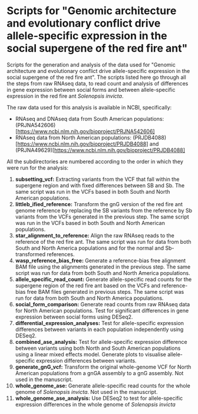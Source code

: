 # Scripts for "Genomic architecture and evolutionary conflict drive allele-specific expression in the social supergene of the red fire ant"

Scripts for the generation and analysis of the data used for "Genomic architecture and evolutionary conflict drive allele-specific expression in the social supergene of the red fire ant". The scripts listed here go through all the steps from raw RNAseq data, to read count and analysis of differences in gene expression between social forms and between allele-specific expression in the red fire ant *Solenopsis invicta*.

The raw data used for this analysis is available in NCBI, specifically:
* RNAseq and DNAseq data from South American populations: (PRJNA542606)[https://www.ncbi.nlm.nih.gov/bioproject/PRJNA542606]
* RNAseq data from North American populations: (PRJDB4088)[https://www.ncbi.nlm.nih.gov/bioproject/PRJDB4088] and (PRJNA49629)[https://www.ncbi.nlm.nih.gov/bioproject/PRJDB4088]

All the subdirectories are numbered according to the order in which they were run for the analysis:
1. **subsetting_vcf:** Extracting variants from the VCF that fall within the supergene region and with fixed differences between SB and Sb. The same script was run in the VCFs based in both South and North American populations.
2. **littleb_ified_reference:** Transform the gnG version of the red fire ant genome reference by replacing the SB variants from the reference by Sb variants from the VCFs generated in the previous step. The same script was run in the VCFs based in both South and North American populations.
3. **star_alignment_to_reference:** Align the raw RNAseq reads to the reference of the red fire ant. The same script was run for data from both South and North America populations and for the normal and Sb-transformed references.
4. **wasp_reference_bias_free:** Generate a reference-bias free alignment BAM file using the alignments generated in the previous step. The same script was run for data from both South and North America populations.
5. **allele_specific_read_count:** Generate allele-specific read counts for the supergene region of the red fire ant based on the VCFs and reference-bias free BAM files generated in previous steps. The same script was run for data from both South and North America populations.
6. **social_form_comparison:** Generate read counts from raw RNAseq data for North American populations. Test for significant differences in gene expression between social forms using DESeq2. 
7. **differential_expression_analyses:** Test for allele-specific expression differences between variants in each population independently using DESeq2.
8. **combined_ase_analysis:** Test for allele-specific expression difference between variants using both North and South American populations using a linear mixed effects model. Generate plots to visualise allele-specific expression differences between variants.
9. **generate_gnG_vcf:** Transform the original whole-genome VCF for North American populations from a gnGA assembly to a gnG assembly. Not used in the manuscript.
10. **whole_genome_ase:** Generate allele-specific read counts for the whole genome of *Solenopsis invicta*. Not used in the manuscript.
11. **whole_genome_ase_analysis:** Use DESeq2 to test for allele-specific expression differences in the whole genome of *Solenopsis invicta*

